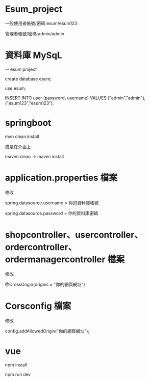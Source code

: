 # Esum_project

一般使用者帳號/密碼:esum/esum123

管理者帳號/密碼:admin/admin

# 資料庫 MySqL
-- esum project

create database esum;

use esum;

INSERT INTO user (password, username) VALUES
("admin","admin"),
("esum123","esum123");

# springboot 
mvn clean install

或是在介面上

maven clean -> maven install


# application.properties 檔案
修改

spring.datasource.username = 你的資料庫帳號

spring.datasource.password = 你的資料庫密碼

# shopcontroller、usercontroller、ordercontroller、ordermanagercontroller 檔案
修改

@CrossOrigin(origins = "你的網頁網址")

# Corsconfig 檔案

修改

config.addAllowedOrigin("你的網頁網址");

# vue
npm install

npm run dev
